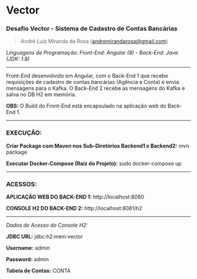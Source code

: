 # Vector
### Desafio Vector - Sistema de Cadastro de Contas Bancárias

> André Luiz Miranda da Rosa (andremirandarosa@gmail.com)

*Linguagens de Programação: Front-End: Angular (8) - Back-End: Java (JDK: 1.8)*

------------

Front-End desenvolvido em Angular, com o Back-End 1 que recebe requisições de cadastro de contas bancárias (Agência e Conta) e envia mensagens para o Kafka. O Back-End 2 recebe as mensagens do Kafka e salva no DB H2 em memória.

**OBS:** O Build do Front-End está encapsulado na aplicação web do Back-End 1.

------------
### EXECUÇÃO:

**Criar Package com Maven nos Sub-Diretórios Backend1 e Backend2:** mvn package

**Executar Docker-Compose (Raíz do Projeto):** sudo docker-compose up

------------

### ACESSOS:

**APLICAÇÃO WEB DO BACK-END 1:** http://localhost:8080

**CONSOLE H2 DO BACK-END 2:** http://localhost:8081/h2

---
*Dados de Acesso do Console H2:*

**JDBC URL:** jdbc:h2:mem:vector

**Username:** admin

**Password:** admin

**Tabela de Contas:** CONTA

